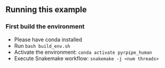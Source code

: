 ## Running this example

### First build the environment
* Please have conda installed
* Run `bash build_env.sh`
* Activate the environment: `conda activate pyrpipe_human`
* Execute Snakemake workflow: `snakemake -j <num threads>`
 
